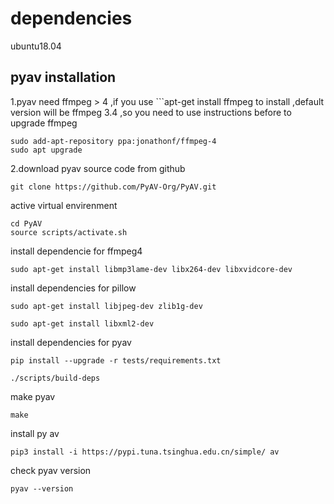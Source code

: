 # dependencies
ubuntu18.04
## pyav installation
1.pyav need ffmpeg > 4 ,if you use ```apt-get install ffmpeg to install ,default version will be ffmpeg 3.4 ,so you need to use instructions before to upgrade ffmpeg
```
sudo add-apt-repository ppa:jonathonf/ffmpeg-4
sudo apt upgrade
```
2.download pyav source code from github
```
git clone https://github.com/PyAV-Org/PyAV.git
````
active virtual envirenment
```
cd PyAV
source scripts/activate.sh
```
install dependencie for ffmpeg4
```
sudo apt-get install libmp3lame-dev libx264-dev libxvidcore-dev
```
install dependencies for pillow
```
sudo apt-get install libjpeg-dev zlib1g-dev

sudo apt-get install libxml2-dev
```
install dependencies for pyav
```
pip install --upgrade -r tests/requirements.txt

./scripts/build-deps
```
make pyav
```
make
```
install py av
```
pip3 install -i https://pypi.tuna.tsinghua.edu.cn/simple/ av

```
check pyav version
```
pyav --version
```
